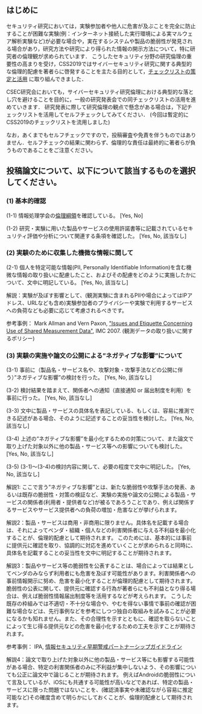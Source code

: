 ## はじめに

セキュリティ研究においては，実験参加者や他人に危害が及ぶことを完全に防止することが困難な実験(例：インターネット接続した実行環境による実マルウェア解析実験など)が必要な場合や，実在するシステムや製品の脆弱性が発見される場合があり，研究方法や研究により得られた情報の開示方法について，特に研究者の倫理観が求められています．
こうしたセキュリティ分野の研究倫理の重要性の高まりを受け，CSS2019ではサイバーセキュリティ研究に関する典型的な倫理的配慮を著者らに啓発することを主たる目的として，[チェックリストの策定と活用](http://www.iwsec.org/css/2019/ethics_list.html)
に取り組んできました．
<!--
このチェックリストは，CSS2019以降も様々なセキュリティ研究コミュニティで活用できるよう，CSS2019研究倫理委員会有志による[サイバーセキュリティ研究倫理(REthiCs)プロジェクト](https://github.com/REthiCs/checklist/blob/master/README.ja.md)に引き継がれました．
-->

CSEC研究会においても，サイバーセキュリティ研究倫理における典型的な落とし穴を避けることを目的に，一般の研究発表会での同チェックリストの活用を進めていきます．
研究発表に際して研究倫理の観点で懸念がある場合は，下記チェックリストを活用してセルフチェックしてみてください．
(今回は暫定的にCSS2019のチェックリストを流用しました)

なお，あくまでもセルフチェックですので，投稿審査や免責を伴うものではありません．セルフチェックの結果に関わらず、倫理的な責任は最終的に著者らが負うものであることをご注意ください。

## 投稿論文について、以下について該当するものを選択してください。

### (1) 基本的確認
(1-1) 情報処理学会の[倫理綱領](https://www.ipsj.or.jp/ipsjcode.html)を確認している。
[Yes, No]


<!--
- [ ] Yes
- [ ] No
-->

(1-2) 研究・実験に用いた製品やサービスの使用許諾書等に記載されているセキュリティ評価や分析について関連する条項を確認した。 
[Yes, No, 該当なし]

<!--
- [ ] Yes
- [ ] No
- [ ] 該当なし
-->

### (2) 実験のために収集した機微な情報に関して
(2-1) 個人を特定可能な情報(PII, Personally Identifiable Information)を含む機微な情報の取り扱いに配慮したこと、およびその配慮をどのように実施したかについて、文中に明記している。
[Yes, No, 該当なし]

<!--
- [ ] Yes
- [ ] No
- [ ] 該当なし
-->

解説：実験が及ぼす影響として、(観測実験に含まれるPIIや場合によってはIPアドレス、URLなども含め)実験参加者のプライバシーや実験で利用するサービスへの負荷なども必要に応じて考慮されるべきです。

参考事例：
Mark Allman and Vern Paxon, ["Issues and Etiquette Concerning Use of Shared Measurement Data"](http://conferences.sigcomm.org/imc/2007/papers/imc80.pdf), IMC 2007. (観測データの取り扱いに関するポリシー)

### (3) 実験の実施や論文の公開による”ネガティブな影響”について

(3-1) 事前に（製品名・サービス名や、攻撃対象・攻撃手法などの公開に伴う）”ネガティブな影響”の検討を行った。
[Yes, No, 該当なし]

<!--
- [ ] Yes
- [ ] No
- [ ] 該当なし
-->


(3-2) 検討結果を踏まえて、関係者への通知（直接通知 or 届出制度を利用）を事前に行った。
[Yes, No, 該当なし]

<!--
- [ ] Yes
- [ ] No
- [ ] 該当なし
-->

(3-3) 文中に製品・サービスの具体名を表記している、もしくは、容易に推測できる記述がある場合、そのように記述することの妥当性を検討した。
[Yes, No, 該当なし]

<!--
- [ ] Yes
- [ ] No
- [ ] 該当なし
-->

(3-4) 上述の“ネガティブな影響”を最小化するための対策について、また論文で取り上げた対象以外に他の製品・サービス等への影響についても検討した。
[Yes, No, 該当なし]

<!--
- [ ] Yes
- [ ] No
- [ ] 該当なし
-->

(3-5) (3-1)〜(3-4)の検討内容に関して、必要の程度で文中に明記した。
[Yes, No, 該当なし]

<!--
- [ ] Yes
- [ ] No
- [ ] 該当なし
-->

解説1: ここで言う”ネガティブな影響”とは、新たな脆弱性や攻撃手法の発表、あるいは既存の脆弱性・対策の検証など、実験の実施や論文の公開による製品・サービスの関係者(利用者・提供者など)が被るであろうことであり、例えば関係するサービスやサービス提供者への負荷の増加・危害などが挙げられます。


解説2：製品・サービスは商用・非商用に限りません。具体名を記載する場合は、それによってベンダ・組織・個人などの利害関係者に与える不利益を最小化することが、倫理的配慮として期待されます。
このためには、基本的には事前に提供元に確認を取り、協調的に対応を進めていくことが求められると同時に、具体名を記載することの妥当性を文中に明記することが期待されます。

解説3：製品やサービス等の脆弱性を公表することは、場合によっては結果としてベンダのみならず利用者にも危害を及ぼす可能性があります。利害関係者への事前情報開示に努め、危害を最小化することが倫理的配慮として期待されます。
脆弱性の公表に関して、提供元に確認する行為が著者らにも不利益となり得る場合は、例えば脆弱性情報届出制度等を活用するなどが考えられます。
こうした既存の枠組みでは不適切・不十分な場合や、やむを得ない事情で事前の確認が困難な場合などは、先行事例などを参考にしつつ独自の取組みを試みることが必要になるかも知れません。また、その合理性を示すとともに、確認を取らないことによって生じ得る提供元などの危害を最小化するための工夫を示すことが期待されます。

参考事例：
IPA, [情報セキュリティ早期警戒パートナーシップガイドライン](https://www.ipa.go.jp/security/ciadr/partnership_guide.html) 

解説4：論文で取り上げた対象以外に他の製品・サービス等にも影響する可能性がある場合、特定の利害関係者のみに不利益が集中しないよう、その影響についても公正に論文中で論じることが期待されます。
例えばAndroidの脆弱性について言及しているが、iOSにも共通する可能性が高いなどであれば、特定の製品・サービスに限った問題ではないことを、(確認済事実や未確認ながら容易に推定可能など)その確度含めて明らかにしておくことが、倫理的配慮として期待されます。

<!--
## 回答収集へのご協力のお願い
[REthiCs](https://github.com/REthiCs/checklist/blob/master/README.ja.md)では，皆様のセルフチェックの結果やフィードバックを任意で募集しています．
チェックリストをより良いものにしていくために，REthiCsへの回答にご協力いただけますと幸いです．

[Googleフォームから回答する](https://docs.google.com/forms/d/e/1FAIpQLSciTTbozRq91YVDcmJ2RImyxpcpyeIktsOwMnhWMbX274GTtg/viewform)
-->
